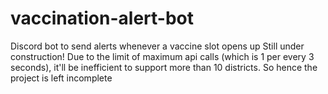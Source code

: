 # vaccination-alert-bot
Discord bot to send alerts whenever a vaccine slot opens up
Still under construction!
Due to the limit of maximum api calls (which is 1 per every 3 seconds), it'll be inefficient to support more than 10 districts. So hence the project is left incomplete
